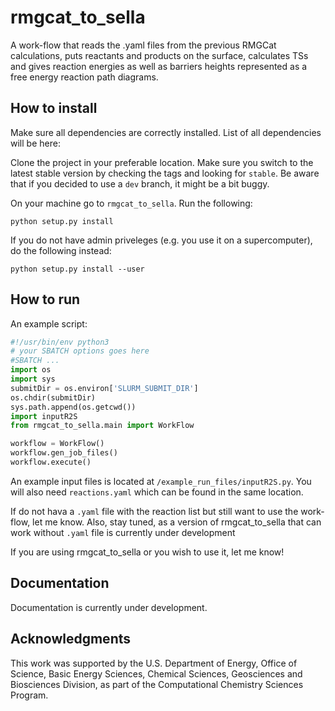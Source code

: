 # rmgcat_to_sella

A work-flow that reads the .yaml files from the previous RMGCat calculations, puts reactants and products on the surface, calculates TSs and gives reaction energies as well as barriers heights represented as a free energy reaction path diagrams.

## How to install

Make sure all dependencies are correctly installed. List of all dependencies will be here:

Clone the project in your preferable location. Make sure you switch to the latest stable version by checking the tags and looking for `stable`. Be aware that if you decided to use a `dev` branch, it might be a bit buggy.

On your machine go to `rmgcat_to_sella`. Run the following:
```
python setup.py install
```
If you do not have admin priveleges (e.g. you use it on a supercomputer), do the following instead:
```
python setup.py install --user
```
## How to run
An example script:
```python
#!/usr/bin/env python3
# your SBATCH options goes here
#SBATCH ...
import os
import sys
submitDir = os.environ['SLURM_SUBMIT_DIR']
os.chdir(submitDir)
sys.path.append(os.getcwd())
import inputR2S
from rmgcat_to_sella.main import WorkFlow

workflow = WorkFlow()
workflow.gen_job_files()
workflow.execute()
```
An example input files is located at `/example_run_files/inputR2S.py`. You will also need `reactions.yaml` which can be found in the same location. 

If do not hava a `.yaml` file with the reaction list but still want to use the work-flow, let me know. Also, stay tuned, as a version of rmgcat_to_sella that can work without `.yaml` file is currently under development

If you are using rmgcat_to_sella or you wish to use it, let me know!

## Documentation

Documentation is currently under development.

## Acknowledgments

This work was supported by the U.S. Department of Energy, Office of Science, Basic Energy Sciences, Chemical Sciences, Geosciences and Biosciences Division, as part of the Computational Chemistry Sciences Program.


